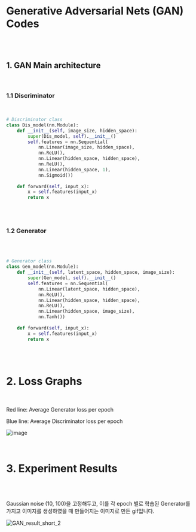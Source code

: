 # Generative Adversarial Nets (GAN) Codes

<br/>

<br/>

## 1. GAN Main architecture

<br/>

### 1.1 Discriminator

<br/>

```python
# Discriminator class
class Dis_model(nn.Module):
    def __init__(self, image_size, hidden_space):
        super(Dis_model, self).__init__()
        self.features = nn.Sequential(
            nn.Linear(image_size, hidden_space),
            nn.ReLU(),
            nn.Linear(hidden_space, hidden_space),
            nn.ReLU(),
            nn.Linear(hidden_space, 1),
            nn.Sigmoid())
    
    def forward(self, input_x):
        x = self.features(input_x)
        return x
```
<br/>

<br/>

### 1.2 Generator

<br/>

<br/>

```python
# Generator class
class Gen_model(nn.Module):
    def __init__(self, latent_space, hidden_space, image_size):
        super(Gen_model, self).__init__()
        self.features = nn.Sequential(
            nn.Linear(latent_space, hidden_space),
            nn.ReLU(),
            nn.Linear(hidden_space, hidden_space),
            nn.ReLU(),
            nn.Linear(hidden_space, image_size),
            nn.Tanh())
        
    def forward(self, input_x):
        x = self.features(input_x)
        return x
```
<br/>

<br/>

# 2. Loss Graphs

<br/>



Red line: Average Generator loss per epoch

Blue line: Average Discriminator loss per epoch

![image](https://user-images.githubusercontent.com/57930520/112741242-f8766900-8fbe-11eb-9a18-eea10a4820e0.png)





<br/>



# 3. Experiment Results

<br/>

<br/>

Gaussian noise (10, 100)을 고정해두고, 이를 각 epoch 별로 학습된 Generator를 가지고 이미지를 생성하였을 때 만들어지는 이미지로 만든 gif입니다.



![GAN_result_short_2](https://user-images.githubusercontent.com/57930520/112816337-40c78100-90bc-11eb-86ad-8408c2ddd0ac.gif)





